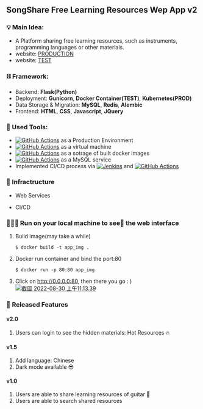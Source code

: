## SongShare Free Learning Resources Wep App v2
### 💡 Main Idea: 
* A Platform sharing free learning resources, such as instruments, programming languages or other materials.
* website: [PRODUCTION](http://websongsshare.ml/home-page)
* website: [TEST](http://35.201.217.195/home-page)


### ⛓ Framework:
* Backend: **Flask(Python)**
* Deployment: **Gunicorn**, **Docker Container(TEST)**, **Kubernetes(PROD)**
* Data Storage \& Migration: **MySQL**, **Redis**, **Alembic**
* Frontend: **HTML**, **CSS**, **Javascript**, **JQuery**

### 🧰 Used Tools:
* <a href="https://cloud.google.com/kubernetes-engine"><img alt="GitHub Actions" src="https://img.shields.io/badge/Google%20Kubernetes%20Engine-0078d7.svg?logo=Kubernetes&logoColor=white"></a> as a Production Environment
* <a href="https://cloud.google.com/products/compute"><img alt="GitHub Actions" src="https://img.shields.io/badge/GCP%20compute%20engine-0078d7.svg?logo=Amazon%20EC2&logoColor=white"></a> as a virtual machine
* <a href="https://cloud.google.com/container-registry"><img alt="GitHub Actions" src="https://img.shields.io/badge/Google%20Container%20Registry-0078d7.svg?logo=Docs.rs&logoColor=white"></a>  as a sotrage of built docker images
* <a href="https://aws.amazon.com/rds/"><img alt="GitHub Actions" src="https://img.shields.io/badge/Amazon%20RDS-F37626.svg?logo=Amazon%20RDS&logoColor=white"></a> as a MySQL service
* Implemented CI/CD process via <a href="https://www.jenkins.io/"><img alt="Jenkins" src="https://img.shields.io/badge/Jenkins-800000.svg?logo=Jenkins&logoColor=white"></a> and <a href="https://github.com/features/actions"><img alt="GitHub Actions" src="https://img.shields.io/badge/GitHub%20Actions-010101.svg?logo=github%20actions&logoColor=white"></a>

### 🧱 Infractructure
* Web Services

* CI/CD

### 🧑🏻‍💻 Run on your local machine to see👀 the web interface
1. Build image(may take a while)
    ```ShellSession
    $ docker build -t app_img .
    ```

2. Docker run container and bind the port:80
    ```ShellSession
    $ docker run -p 80:80 app_img 
    ```

3. Click on http://0.0.0.0:80, then there you go : )
[![截圖 2022-08-30 上午11.13.39](https://i.im.ge/2022/08/30/OybAfM.2022-08-30-11-13-39.png)](https://im.ge/i/OybAfM)


### 🌟 Released Features
#### v2.0
1. Users can login to see the hidden materials: Hot Resources 🔥


#### v1.5
1. Add language: Chinese
2. Dark mode available 😎

#### v1.0
1. Users are able to share learning resources of guitar 🎸
2. Users are able to search shared resources